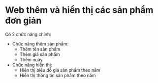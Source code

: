 # Web thêm và hiển thị các sản phẩm đơn giản
Có 2 chức năng chính:
- Chức năng thêm sản phẩm:
  - Thêm tên sản phẩm
  - Thêm giá sản phẩm
  - Thêm ngày 
- Chức năng hiển thị:   
  - Hiển thị biểu đồ giá sản phẩm theo năm
  - Hiển thị thông tin sản phẩm theo năm
